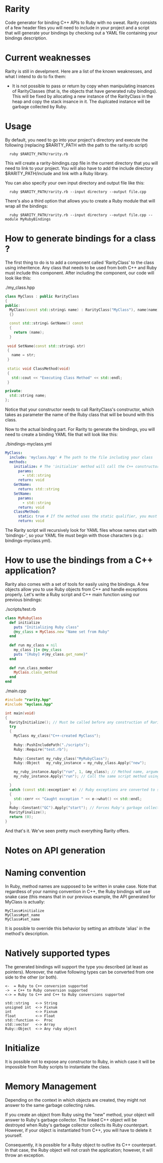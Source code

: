 Rarity
======

Code generator for binding C++ APIs to Ruby with no sweat.
Rarity consists of a few header files you will need to include in your project and a script that will generate
your bindings by checking out a YAML file containing your bindings description.

Current weaknesses
===
Rarity is still in develpment. Here are a list of the known weaknesses, and what I intend to do to fix them:
- It is not possible to pass or return by copy when manipulating insances of RarityClasses (that is, the objects that have generated ruby bindings).
This will be fixed by allocating a new instance of the RarityClass in the heap and copy the stack insance in it. The duplcated instance will be garbage collected by Ruby.

Usage
===
By default, you need to go into your project's directory and execute the following (replacing $RARITY_PATH with the path to the rarity.rb script)

      ruby $RARITY_PATH/rarity.rb
      
This will create a rarity-bindings.cpp file in the current directory that you will need to link to your project.
You will also have to add the include directory $RARITY_PATH/include and link with a Ruby library.

You can also specify your own input directory and output file like this:

      ruby $RARITY_PATH/rarity.rb --input directory --output file.cpp

There's also a third option that allows you to create a Ruby module that will wrap all the bindings:

      ruby $RARITY_PATH/rarity.rb --input directory --output file.cpp --module MyRubyBindings

How to generate bindings for a class ?
===
The first thing to do is to add a component called 'RarityClass' to the class using inheritence. Any class that needs to be used from both
C++ and Ruby must include this component. After including the component, our code will look like this:
    
./my_class.hpp
    
```C++
class MyClass : public RarityClass
{
public:
  MyClass(const std::string& name) : RarityClass("MyClass"), name(name)
  {}

  const std::string& GetName() const
  {
    return (name);
  }
  
 void SetName(const std::string& str)
 {
   name = str;
 }
 
 static void ClassMethod(void)
 {
   std::cout << "Executing Class Method" << std::endl;
 }

private:
  std::string name;
};    
```
     
Notice that your constructor needs to call RarityClass's constructor, which takes as parameter the name of the Ruby class
that will be bound with this class.

Now to the actual binding part.
For Rarity to generate the bindings, you will need to create a binding YAML file that will look like this:

./bindings-myclass.yml

```YAML
MyClass:
  include: 'myclass.hpp' # The path to the file including your class
  methods:
    initialize: # The 'initialize' method will call the C++ constructor.
      params:
        - std::string
      return: void
    GetName:
      return: std::string
    SetName:
      params:
        - std::string
      return: void
    ClassMethod:
      static: true # If the method uses the static qualifier, you must set this flag to true.
      return: void
```

The Rarity script will recursively look for YAML files whose names start with 'bindings-', so your YAML file must begin
with those characters (e.g.: bindings-myclass.yml).

How to use the bindings from a C++ application?
===
Rarity also comes with a set of tools for easily using the bindings. A few objects allow you to use Ruby objects from C++ and
handle exceptions properly.
Let's write a Ruby script and C++ main function using our previous bindings:

./scripts/test.rb

```Ruby
class MyRubyClass
  def initialize
    puts "Initializing Ruby class"
    @my_class = MyClass.new "Name set from Ruby"
  end
  
  def run my_class = nil
    my_class ||= @my_class
    puts "[Ruby] #{my_class.get_name}"
  end
  
  def run_class_member
    MyClass.class_method
  end
end
```

./main.cpp

```C++
#include "rarity.hpp"
#include "myclass.hpp"

int main(void)
{
  RarityInitialize(); // Must be called before any construction of RarityClass instances
  try
  {
    MyClass my_class("C++-created MyClass");
  
    Ruby::PushIncludePath("./scripts");
    Ruby::Require("test.rb");
    
    Ruby::Constant my_ruby_class("MyRubyClass");
    Ruby::Object   my_ruby_instance = my_ruby_class.Apply("new");

    my_ruby_instance.Apply("run", 1, &my_class); // Method name, argument count, argument list of pointers to Rarity objects
    my_ruby_instance.Apply("run"); // Call the same script method using the default parameter value

  }
  catch (const std::exception* e) // Ruby exceptions are converted to std::exception-compatible objects
  {
    std::cerr << "Caught exception " << e->what() << std::endl;
  }
  Ruby::Constant("GC").Apply("start"); // Forces Ruby's garbage collector to start
  RarityFinalize();
  return (0);
}
```
    
And that's it. We've seen pretty much everything Rarity offers.


Notes on API generation
======
Naming convention
============
In Ruby, method names are supposed to be written in snake case. Note that regardless of your naming convention in C++,
the Ruby bindings will use snake case (this means that in our previous example, the API generated for MyClass is actually:

    MyClass#initialize
    MyClass#get_name
    MyClass#set_name

It is possible to override this behavior by setting an attribute 'alias' in the method's description.

Natively supported types
============
The generated bindings will support the type you described (at least as pointers). Moreover, the native following
types can be converted from one side to the other (or both).

    <-  = Ruby to C++ conversion supported
    ->  = C++ to Ruby conversion supported
    <-> = Ruby to C++ and C++ to Ruby conversions supported
    
    std::string   <-> String
    unsigned int  <-> Fixnum
    int           <-> Fixnum
    float         <-> Float
    std::function <-  Proc
    std::vector   <-> Array
    Ruby::Object  <-> Any ruby object

Initialize
============
It is possible not to expose any constructor to Ruby, in which case it will be impossible from Ruby scripts to
instantiate the class.

Memory Management
============
Depending on the context in which objects are created, they might not answer to the same garbage collecting rules.

If you create an object from Ruby using the "new" method, your object will answer to Ruby's garbage collector. The linked C++
object will be destroyed when Ruby's garbage collector collects its Ruby counterpart. However, if your object is instantiated
from C++, you will have to delete it yourself.

Consequently, it is possible for a Ruby object to outlive its C++ counterpart. In that case, the Ruby object will not crash the
application; however, it will throw an exception.
